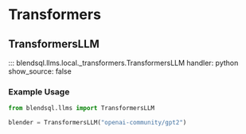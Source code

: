 # Transformers

## TransformersLLM

::: blendsql.llms.local._transformers.TransformersLLM
    handler: python
    show_source: false
 
### Example Usage
```python
from blendsql.llms import TransformersLLM

blender = TransformersLLM("openai-community/gpt2")
```